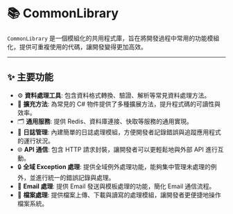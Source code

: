 # 📚 CommonLibrary

`CommonLibrary` 是一個模組化的共用程式庫，旨在將開發過程中常用的功能模組化，提供可重複使用的代碼，讓開發變得更加高效。

---

## ✨ 主要功能

- ⚙️ **資料處理工具**: 包含資料格式轉換、驗證、解析等常見資料處理方法。  
- 🔧 **擴充方法**: 為常見的 C# 物件提供了多種擴展方法，提升程式碼的可讀性與效率。  
- 🗂️ **通用服務**: 提供 Redis、資料庫連接、快取等服務的通用實現。  
- 📝 **日誌管理**: 內建簡單的日誌處理模組，方便開發者記錄錯誤與追蹤應用程式的運行狀況。  
- 🌐 **API 通信**: 包含 HTTP 請求封裝，讓開發者可以更輕鬆地與外部 API 進行互動。  
- 🔒 **全域 Exception 處理**: 提供全域例外處理功能，能夠集中管理未處理的例外，並進行統一的錯誤記錄與處理。  
- 📧 **Email 處理**: 提供 Email 發送與模板處理的功能，簡化 Email 通信流程。  
- 📂 **檔案處理**: 提供檔案上傳、下載與讀寫的處理模組，讓開發者更便捷地操作檔案系統。
